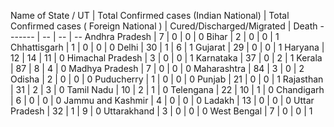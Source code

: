 Name of State / UT | Total Confirmed cases (Indian National) | Total Confirmed cases ( Foreign National ) | Cured/Discharged/Migrated | Death
------- | -- | -- | --
Andhra Pradesh | 7 | 0 | 0 | 0
Bihar | 2 | 0 | 0 | 1
Chhattisgarh | 1 | 0 | 0 | 0
Delhi | 30 | 1 | 6 | 1
Gujarat | 29 | 0 | 0 | 1
Haryana | 12 | 14 | 11 | 0
Himachal Pradesh | 3 | 0 | 0 | 1
Karnataka | 37 | 0 | 2 | 1
Kerala | 87 | 8 | 4 | 0
Madhya Pradesh | 7 | 0 | 0 | 0
Maharashtra | 84 | 3 | 0 | 2
Odisha | 2 | 0 | 0 | 0
Puducherry | 1 | 0 | 0 | 0
Punjab | 21 | 0 | 0 | 1
Rajasthan | 31 | 2 | 3 | 0
Tamil Nadu | 10 | 2 | 1 | 0
Telengana | 22 | 10 | 1 | 0
Chandigarh | 6 | 0 | 0 | 0
Jammu and Kashmir | 4 | 0 | 0 | 0
Ladakh | 13 | 0 | 0 | 0
Uttar Pradesh | 32 | 1 | 9 | 0
Uttarakhand | 3 | 0 | 0 | 0
West Bengal | 7 | 0 | 0 | 1
